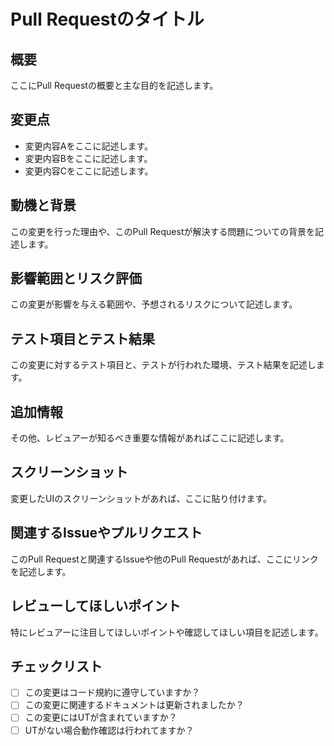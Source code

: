 # Pull Requestのタイトル

## 概要
ここにPull Requestの概要と主な目的を記述します。

## 変更点
- 変更内容Aをここに記述します。
- 変更内容Bをここに記述します。
- 変更内容Cをここに記述します。

## 動機と背景
この変更を行った理由や、このPull Requestが解決する問題についての背景を記述します。

## 影響範囲とリスク評価
この変更が影響を与える範囲や、予想されるリスクについて記述します。

## テスト項目とテスト結果
この変更に対するテスト項目と、テストが行われた環境、テスト結果を記述します。

## 追加情報
その他、レビュアーが知るべき重要な情報があればここに記述します。

## スクリーンショット
変更したUIのスクリーンショットがあれば、ここに貼り付けます。

## 関連するIssueやプルリクエスト
このPull Requestと関連するIssueや他のPull Requestがあれば、ここにリンクを記述します。

## レビューしてほしいポイント
特にレビュアーに注目してほしいポイントや確認してほしい項目を記述します。

## チェックリスト
- [ ] この変更はコード規約に遵守していますか？
- [ ] この変更に関連するドキュメントは更新されましたか？
- [ ] この変更にはUTが含まれていますか？
- [ ] UTがない場合動作確認は行われてますか？